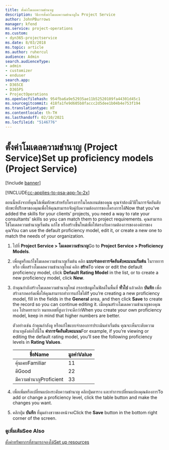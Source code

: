 ```yaml
---
title: ตั้งค่าโมเดลความชำนาญ
description: วิธีการตั้งค่าโมเดลความชำนาญใน Project Service
author: JohnPBurrows
manager: kfend
ms.service: project-operations
ms.custom:
- dyn365-projectservice
ms.date: 8/03/2018
ms.topic: article
ms.author: ruhercul
audience: Admin
search.audienceType:
- admin
- customizer
- enduser
search.app:
- D365CE
- D365PS
- ProjectOperations
ms.openlocfilehash: 954fba6a9e52935ae11b52520109fa44301d45c1
ms.sourcegitcommit: 418fa1fe9d605b8faccc2d5dee1b04b4e753f194
ms.translationtype: HT
ms.contentlocale: th-TH
ms.lasthandoff: 02/10/2021
ms.locfileid: "5146776"
---
```

# <a name="set-up-proficiency-models-project-service"></a><span data-ttu-id="5ff93-103">ตั้งค่าโมเดลความชำนาญ (Project Service)</span><span class="sxs-lookup"><span data-stu-id="5ff93-103">Set up proficiency models (Project Service)</span></span>

[!include [banner](../includes/psa-now-project-operations.md)]

[!INCLUDE[cc-applies-to-psa-app-1x-2x](../includes/cc-applies-to-psa-app-1x-2x.md)]

<span data-ttu-id="5ff93-104">ตอนนี้หลังจากที่คุณได้เพิ่มทักษะสำหรับโครงการในไคลเอนต์ของคุณ คุณจำต้องมีวิธีในการจัดอันดับทักษะที่ปรึกษาของคุณเพื่อให้คุณสามารถจับคู่กับความต้องการของโครงการได้</span><span class="sxs-lookup"><span data-stu-id="5ff93-104">Now that you’ve added the skills for your clients’ projects, you need a way to rate your consultants’ skills so you can match them to project requirements.</span></span> <span data-ttu-id="5ff93-105">คุณสามารถใช้โมเดลความชำนาญเริ่มต้น แก้ไข หรือสร้างขึ้นใหม่เพื่อให้ตรงกับความต้องการขององค์กรของคุณ</span><span class="sxs-lookup"><span data-stu-id="5ff93-105">You can use the default proficiency model, edit it, or create a new one to match the needs of your organization.</span></span>  
  
1.  <span data-ttu-id="5ff93-106">ไปที่ **Project Service > โมเดลความชำนาญ**</span><span class="sxs-lookup"><span data-stu-id="5ff93-106">Go to **Project Service > Proficiency Models**.</span></span>  
  
2.  <span data-ttu-id="5ff93-107">เพื่อดูหรือแก้ไขโมเดลความชำนาญเริ่มต้น คลิก **แบบจำลองการจัดอันดับคะแนนเริ่มต้น** ในรายการ หรือ เพื่อสร้างโมเดลความชำนาญใหม่ คลิก **สร้าง**</span><span class="sxs-lookup"><span data-stu-id="5ff93-107">To view or edit the default proficiency model, click **Default Rating Model** in the list, or to create a new proficiency model, click **New**.</span></span>  
  
3.  <span data-ttu-id="5ff93-108">ถ้าคุณกำลังสร้างโมเดลความชำนาญใหม่ กรอกข้อมูลในฟิลด์ในพื้นที่ **ทั่วไป** แล้วคลิก **บันทึก** เพื่อสร้างเรกคอร์ดเพื่อให้คุณสามารถทำการแก้ไขได้</span><span class="sxs-lookup"><span data-stu-id="5ff93-108">If you’re creating a new proficiency model, fill in the fields in the **General** area, and then click **Save** to create the record so you can continue editing it.</span></span> <span data-ttu-id="5ff93-109">เมื่อคุณสร้างโมเดลความชำนาญของคุณเอง โปรดทราบว่า หมายเลขที่สูงกว่าจะดีกว่า</span><span class="sxs-lookup"><span data-stu-id="5ff93-109">When you create your own proficiency model, keep in mind that higher numbers are better.</span></span>  
  
     <span data-ttu-id="5ff93-110">ตัวอย่างเช่น ถ้าคุณกำลังดู หรือแก้ไขแบบจำลองการประเมินค่าเริ่มต้น คุณจะเห็นระดับความชำนาญดังต่อไปนี้ใน **ค่าการจัดอันดับคะแนน**</span><span class="sxs-lookup"><span data-stu-id="5ff93-110">For example, if you’re viewing or editing the default rating model, you’ll see the following proficiency levels in **Rating Values**.</span></span>  
  
    |<span data-ttu-id="5ff93-111">ชื่อ</span><span class="sxs-lookup"><span data-stu-id="5ff93-111">Name</span></span>|<span data-ttu-id="5ff93-112">มูลค่า</span><span class="sxs-lookup"><span data-stu-id="5ff93-112">Value</span></span>|  
    |----------|-----------|  
    |<span data-ttu-id="5ff93-113">คุ้นเคย</span><span class="sxs-lookup"><span data-stu-id="5ff93-113">Familiar</span></span>|<span data-ttu-id="5ff93-114">1</span><span class="sxs-lookup"><span data-stu-id="5ff93-114">1</span></span>|  
    |<span data-ttu-id="5ff93-115">ดี</span><span class="sxs-lookup"><span data-stu-id="5ff93-115">Good</span></span>|<span data-ttu-id="5ff93-116">2</span><span class="sxs-lookup"><span data-stu-id="5ff93-116">2</span></span>|  
    |<span data-ttu-id="5ff93-117">มีความชำนาญ</span><span class="sxs-lookup"><span data-stu-id="5ff93-117">Proficient</span></span>|<span data-ttu-id="5ff93-118">3</span><span class="sxs-lookup"><span data-stu-id="5ff93-118">3</span></span>|  
  
4.  <span data-ttu-id="5ff93-119">เพื่อเพิ่มหรือเปลี่ยนแปลงระดับความชำนาญ คลิกปุ่มตาราง และทำการเปลี่ยนแปลงคุณต้องการ</span><span class="sxs-lookup"><span data-stu-id="5ff93-119">To add or change a proficiency level, click the table button and make the changes you want.</span></span>  
  
5.  <span data-ttu-id="5ff93-120">คลิกปุ่ม **บันทึก** ที่มุมล่างขวาของหน้าจอ</span><span class="sxs-lookup"><span data-stu-id="5ff93-120">Click the **Save** button in the bottom right corner of the screen.</span></span>  
  
### <a name="see-also"></a><span data-ttu-id="5ff93-121">ดูเพิ่มเติม</span><span class="sxs-lookup"><span data-stu-id="5ff93-121">See Also</span></span>  
 [<span data-ttu-id="5ff93-122">ตั้งค่าทรัพยากรที่สามารถจองได้</span><span class="sxs-lookup"><span data-stu-id="5ff93-122">Set up resources</span></span>](../psa/set-up-resources.md)
